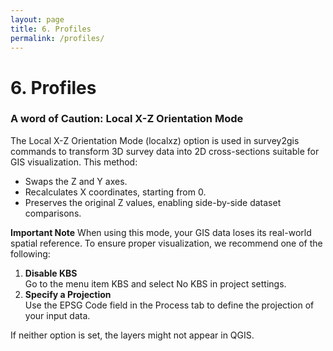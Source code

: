 ```yaml
---
layout: page
title: 6. Profiles
permalink: /profiles/
---
```


# 6. Profiles

### A word of Caution: Local X-Z Orientation Mode

The Local X-Z Orientation Mode (localxz) option is used in survey2gis commands to transform 3D survey data into 2D cross-sections suitable for GIS visualization. This method:

- Swaps the Z and Y axes.
- Recalculates X coordinates, starting from 0.
- Preserves the original Z values, enabling side-by-side dataset comparisons.

**Important Note**
When using this mode, your GIS data loses its real-world spatial reference. To ensure proper visualization, we recommend one of the following:

1. **Disable KBS**\
Go to the menu item KBS and select No KBS in project settings.
1. **Specify a Projection**\
Use the EPSG Code field in the Process tab to define the projection of your input data.

If neither option is set, the layers might not appear in QGIS.
